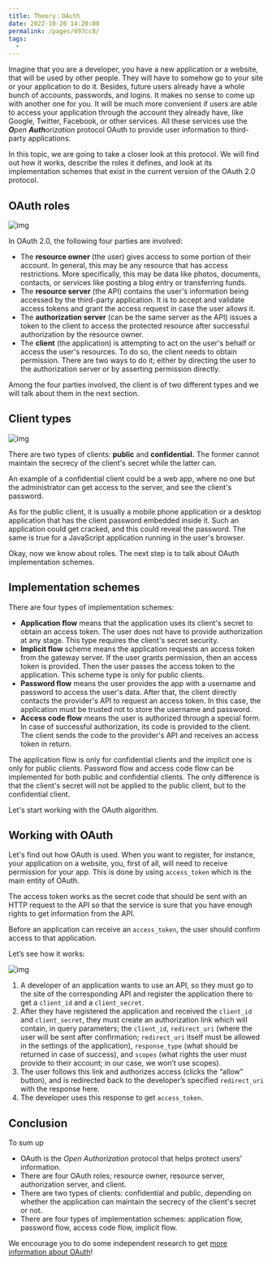 ```yaml
---
title: Theory：OAuth
date: 2022-10-20 14:20:08
permalink: /pages/697cc8/
tags:
  - 
---
```

Imagine that you are a developer, you have a new application or a website, that will be used by other people. They will have to somehow go to your site or your application to do it. Besides, future users already have a whole bunch of accounts, passwords, and logins. It makes no sense to come up with another one for you. It will be much more convenient if users are able to access your application through the account they already have, like Google, Twitter, Facebook, or other services. All these services use the ***O**pen **Auth**orization* protocol OAuth to provide user information to third-party applications.


In this topic, we are going to take a closer look at this protocol. We will find out how it works, describe the roles it defines, and look at its implementation schemes that exist in the current version of the OAuth 2.0 protocol.



## OAuth roles

![img](https://ucarecdn.com/426676fc-430a-45d3-bef7-ce5cb2f11111/)

In OAuth 2.0, the following four parties are involved:

- The **resource owner** (the user) gives access to some portion of their account. In general, this may be any resource that has access restrictions. More specifically, this may be data like photos, documents, contacts, or services like posting a blog entry or transferring funds.
- The **resource server** (the API) contains the user's information being accessed by the third-party application. It is to accept and validate access tokens and grant the access request in case the user allows it.
- The **authorization server** (can be the same server as the API) issues a token to the client to access the protected resource after successful authorization by the resource owner.
- The **client** (the application) is attempting to act on the user's behalf or access the user's resources. To do so, the client needs to obtain permission. There are two ways to do it; either by directing the user to the authorization server or by asserting permission directly.

Among the four parties involved, the client is of two different types and we will talk about them in the next section.

## Client types

![img](https://ucarecdn.com/0ddb85b6-5094-4bad-bf9c-bcd3fc446673/)

There are two types of clients: **public** and **confidential.** The former cannot maintain the secrecy of the client's secret while the latter can.

An example of a confidential client could be a web app, where no one but the administrator can get access to the server, and see the client's password.

As for the public client, it is usually a mobile phone application or a desktop application that has the client password embedded inside it. Such an application could get cracked, and this could reveal the password. The same is true for a JavaScript application running in the user's browser.

Okay, now we know about roles. The next step is to talk about OAuth implementation schemes.

## Implementation schemes

There are four types of implementation schemes:

- **Application flow** means that the application uses its client's secret to obtain an access token. The user does not have to provide authorization at any stage. This type requires the client's secret security.
- **Implicit flow** scheme means the application requests an access token from the gateway server. If the user grants permission, then an access token is provided. Then the user passes the access token to the application. This scheme type is only for public clients.
- **Password flow** means the user provides the app with a username and password to access the user's data. After that, the client directly contacts the provider's API to request an access token. In this case, the application must be trusted not to store the username and password.
- **Access code flow** means the user is authorized through a special form. In case of successful authorization, its code is provided to the client. The client sends the code to the provider's API and receives an access token in return.

The application flow is only for confidential clients and the implicit one is only for public clients. Password flow and access code flow can be implemented for both public and confidential clients. The only difference is that the client's secret will not be applied to the public client, but to the confidential client.

Let's start working with the OAuth algorithm.

## Working with OAuth

Let's find out how OAuth is used. When you want to register, for instance, your application on a website, you, first of all, will need to receive permission for your app. This is done by using `access_token` which is the main entity of OAuth.

The access token works as the secret code that should be sent with an HTTP request to the API so that the service is sure that you have enough rights to get information from the API.

Before an application can receive an `access_token`, the user should confirm access to that application.

Let’s see how it works:

![img](https://ucarecdn.com/890bb0c3-f35f-4276-abe2-8849ec02be67/)

1. A developer of an application wants to use an API, so they must go to the site of the corresponding API and register the application there to get a `client_id` and a `client_secret`.
2. After they have registered the application and received the `client_id` and `client_secret`, they must create an authorization link which will contain, in query parameters; the `client_id`, `redirect_uri` (where the user will be sent after confirmation; `redirect_uri` itself must be allowed in the settings of the application), `response_type` (what should be returned in case of success), and `scopes` (what rights the user must provide to their account; in our case, we won’t use scopes).
3. The user follows this link and authorizes access (clicks the “allow” button), and is redirected back to the developer’s specified `redirect_uri` with the response here.
4. The developer uses this response to get `access_token`.

## Conclusion

To sum up

- OAuth is the *Open Authorization* protocol that helps protect users' information.
- There are four OAuth roles; resource owner, resource server, authorization server, and client.
- There are two types of clients: confidential and public, depending on whether the application can maintain the secrecy of the client's secret or not.
- There are four types of implementation schemes: application flow, password flow, access code flow, implicit flow.

We encourage you to do some independent research to get [more information about OAuth](https://www.youtube.com/watch?v=CPbvxxslDTU)!